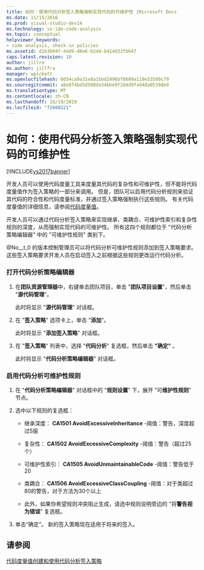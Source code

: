 ```yaml
---
title: 如何：使用代码分析签入策略强制实现代码的可维护性 |Microsoft Docs
ms.date: 11/15/2016
ms.prod: visual-studio-dev14
ms.technology: vs-ide-code-analysis
ms.topic: conceptual
helpviewer_keywords:
- code analysis, check-in policies
ms.assetid: d1b3b04f-4dd9-40e6-b2d4-b414d33fb647
caps.latest.revision: 10
author: jillre
ms.author: jillfra
manager: wpickett
ms.openlocfilehash: 0d54ca9a31e8a1bbd2496bf8689a119e53580c79
ms.sourcegitcommit: a8e8f4bd5d508da34bbe9f2d4d9fa94da0539de0
ms.translationtype: MT
ms.contentlocale: zh-CN
ms.lasthandoff: 10/19/2019
ms.locfileid: "72660221"
---
```

# <a name="how-to-enforce-maintainable-code-with-a-code-analysis-check-in-policy"></a>如何：使用代码分析签入策略强制实现代码的可维护性
[!INCLUDE[vs2017banner](../includes/vs2017banner.md)]

开发人员可以使用代码度量工具来度量其代码的复杂性和可维护性，但不能将代码度量值作为签入策略的一部分来调用。 但是，团队可以启用代码分析规则来验证其代码的符合性和代码度量标准，并通过签入策略强制执行这些规则。 有关代码度量值的详细信息，请参阅[代码度量值](../code-quality/code-metrics-values.md)。

 开发人员可以通过代码分析签入策略来实现继承、类耦合、可维护性索引和复杂性规则的深度，从而强制实现代码的可维护性。 所有这四个规则都位于 "代码分析策略编辑器" 中的 "可维护性规则" 类别下。

 @No__t_0 的版本控制管理员可以将代码分析可维护性规则添加到签入策略要求。 这些签入策略要求开发人员在启动签入之前根据这些规则更改运行代码分析。

### <a name="to-open-the-code-analysis-policy-editor"></a>打开代码分析策略编辑器

1. 在**团队资源管理器**中，右键单击团队项目，单击 "**团队项目设置**"，然后单击 "**源代码管理**"。

     此时将显示 "**源代码管理**" 对话框。

2. 在 "**签入策略**" 选项卡上，单击 "**添加**"。

     此时将显示 "**添加签入策略**" 对话框。

3. 在 "**签入策略**" 列表中，选择 "**代码分析**" 复选框，然后单击 **"确定"** 。

     此时将显示 "**代码分析策略编辑器**" 对话框。

### <a name="to-enable-code-analysis-maintainability-rules"></a>启用代码分析可维护性规则

1. 在 "**代码分析策略编辑器**" 对话框中的 "**规则设置**" 下，展开 "可**维护性规则**" 节点。

2. 选中以下规则的复选框：

    - 继承深度： **CA1501 AvoidExcessiveInheritance** -阈值：警告，深度超过5层

    - 复杂性： **CA1502 AvoidExcessiveComplexity** -阈值：警告（超过25个）

    - 可维护性索引： **CA1505 AvoidUnmaintainableCode** -阈值：警告低于20

    - 类耦合： **CA1506 AvoidExcessiveClassCoupling** -阈值：对于类超过80的警告，对于方法为30个以上

    - 此外，如果你希望规则冲突阻止生成，请选中规则说明旁边的 "将**警告视为错误**" 复选框。

3. 单击“确定”。 新的签入策略现在适用于将来的签入。

## <a name="see-also"></a>请参阅
 [代码度量值](../code-quality/code-metrics-values.md)[创建和使用代码分析签入策略](../code-quality/creating-and-using-code-analysis-check-in-policies.md)
